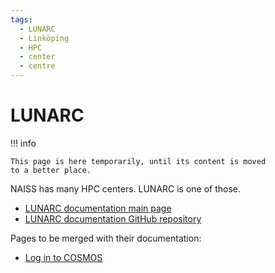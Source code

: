 ```yaml
---
tags:
  - LUNARC
  - Linköping
  - HPC
  - center
  - centre
---
```


# LUNARC

!!! info

    This page is here temporarily, until its content is moved
    to a better place.

NAISS has many HPC centers.
LUNARC is one of those.

- [LUNARC documentation main page](https://lunarc-documentation.readthedocs.io)
- [LUNARC documentation GitHub repository](https://github.com/lunarc/lunarc_docs)

Pages to be merged with their documentation:

- [Log in to COSMOS](login_cosmos.md)
